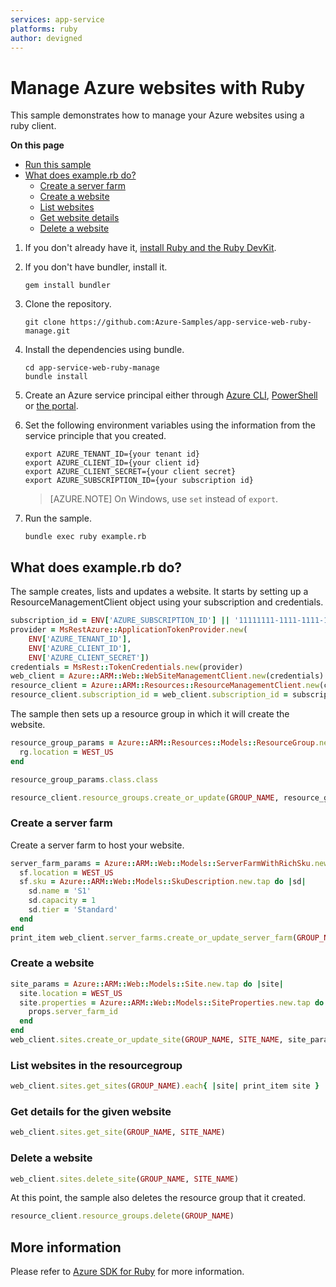 ```yaml
---
services: app-service
platforms: ruby
author: devigned
---
```


# Manage Azure websites with Ruby

This sample demonstrates how to manage your Azure websites using a ruby client.

**On this page**

- [Run this sample](#run)
- [What does example.rb do?](#sample)
    - [Create a server farm](#create-server-farm)
    - [Create a website](#create-website)
    - [List websites](#list-websites)
    - [Get website details](#details)
    - [Delete a website](#update)

<a id="run"></a>
1. If you don't already have it, [install Ruby and the Ruby DevKit](https://www.ruby-lang.org/en/documentation/installation/).

1. If you don't have bundler, install it.

    ```
    gem install bundler
    ```

1. Clone the repository.

    ```
    git clone https://github.com:Azure-Samples/app-service-web-ruby-manage.git
    ```

1. Install the dependencies using bundle.

    ```
    cd app-service-web-ruby-manage
    bundle install
    ```

1. Create an Azure service principal either through
    [Azure CLI](https://azure.microsoft.com/documentation/articles/resource-group-authenticate-service-principal-cli/),
    [PowerShell](https://azure.microsoft.com/documentation/articles/resource-group-authenticate-service-principal/)
    or [the portal](https://azure.microsoft.com/documentation/articles/resource-group-create-service-principal-portal/).

1. Set the following environment variables using the information from the service principle that you created.

    ```
    export AZURE_TENANT_ID={your tenant id}
    export AZURE_CLIENT_ID={your client id}
    export AZURE_CLIENT_SECRET={your client secret}
    export AZURE_SUBSCRIPTION_ID={your subscription id}
    ```

    > [AZURE.NOTE] On Windows, use `set` instead of `export`.

1. Run the sample.

    ```
    bundle exec ruby example.rb
    ```

<a id="sample"></a>
## What does example.rb do?

The sample creates, lists and updates a website.
It starts by setting up a ResourceManagementClient object using your subscription and credentials.

```ruby
subscription_id = ENV['AZURE_SUBSCRIPTION_ID'] || '11111111-1111-1111-1111-111111111111' # your Azure Subscription Id
provider = MsRestAzure::ApplicationTokenProvider.new(
    ENV['AZURE_TENANT_ID'],
    ENV['AZURE_CLIENT_ID'],
    ENV['AZURE_CLIENT_SECRET'])
credentials = MsRest::TokenCredentials.new(provider)
web_client = Azure::ARM::Web::WebSiteManagementClient.new(credentials)
resource_client = Azure::ARM::Resources::ResourceManagementClient.new(credentials)
resource_client.subscription_id = web_client.subscription_id = subscription_id
```

The sample then sets up a resource group in which it will create the website.

```ruby
resource_group_params = Azure::ARM::Resources::Models::ResourceGroup.new.tap do |rg|
  rg.location = WEST_US
end

resource_group_params.class.class

resource_client.resource_groups.create_or_update(GROUP_NAME, resource_group_params)
```

<a id="create-server-farm"></a>
### Create a server farm

Create a server farm to host your website.

```ruby
server_farm_params = Azure::ARM::Web::Models::ServerFarmWithRichSku.new.tap do |sf|
  sf.location = WEST_US
  sf.sku = Azure::ARM::Web::Models::SkuDescription.new.tap do |sd|
    sd.name = 'S1'
    sd.capacity = 1
    sd.tier = 'Standard'
  end
end
print_item web_client.server_farms.create_or_update_server_farm(GROUP_NAME, SERVER_FARM_NAME, server_farm_params)
```

<a id="create-website"></a>
### Create a website

```ruby
site_params = Azure::ARM::Web::Models::Site.new.tap do |site|
  site.location = WEST_US
  site.properties = Azure::ARM::Web::Models::SiteProperties.new.tap do |props|
    props.server_farm_id
  end
end
web_client.sites.create_or_update_site(GROUP_NAME, SITE_NAME, site_params)
```

<a id="list-websites"></a>
### List websites in the resourcegroup

```ruby
web_client.sites.get_sites(GROUP_NAME).each{ |site| print_item site }
```

<a id="details"></a>
### Get details for the given website

```ruby
web_client.sites.get_site(GROUP_NAME, SITE_NAME)
```

<a id="delete-site"></a>
### Delete a website

```ruby
web_client.sites.delete_site(GROUP_NAME, SITE_NAME)
```

At this point, the sample also deletes the resource group that it created.

```ruby
resource_client.resource_groups.delete(GROUP_NAME)
``` 


## More information
Please refer to [Azure SDK for Ruby](https://github.com/Azure/azure-sdk-for-ruby) for more information.
